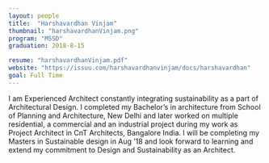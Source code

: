 ```yaml
---
layout: people
title:  "Harshavardhan Vinjam"
thumbnail: "harshavardhanVinjam.png"
program: "MSSD"
graduation: 2018-8-15

resume: "harshavardhanVinjam.pdf"
website: "https://issuu.com/harshavardhanvinjam/docs/harshavardhan"
goal: Full Time 
---
```


I am Experienced Architect constantly integrating sustainability as a part of Architectural Design. I completed my Bachelor’s in architecture from School of Planning and Architecture, New Delhi and later worked on multiple residential, a commercial and an industrial project during my work as Project Architect in CnT Architects, Bangalore India. I will be completing my Masters in Sustainable design in Aug ’18 and look forward to learning and extend my commitment to Design and Sustainability as an Architect.